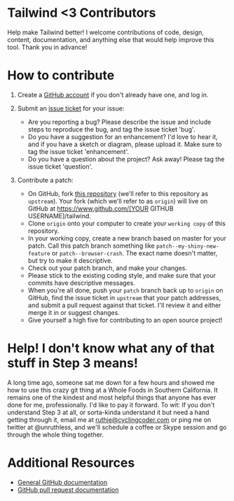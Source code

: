 # Tailwind <3 Contributors

Help make Tailwind better! I welcome contributions of code, design, content, documentation, and anything else that would help improve this tool. Thank you in advance!

# How to contribute

1. Create a [GitHub account](https://github.com/signup/free) if you don't already have one, and log in.

2. Submit an [issue ticket](https://github.com/unruthless/tailwind/issues) for your issue:

	* Are you reporting a bug? Please describe the issue and include steps to reproduce the bug, and tag the issue ticket 'bug'.
	* Do you have a suggestion for an enhancement? I'd love to hear it, and if you have a sketch or diagram, please upload it. Make sure to tag the issue ticket 'enhancement'.
	* Do you have a question about the project? Ask away! Please tag the issue ticket 'question'.

3. Contribute a patch:

	* On GitHub, fork [this repository](https://www.github.com/unruthless/tailwind) (we'll refer to this repository as `upstream`). Your fork (which we'll refer to as `origin`) will live on GitHub at https://www.github.com/[YOUR GITHUB USERNAME]/tailwind.
	* Clone `origin` onto your computer to create your `working copy` of this repository.
	* In your working copy, create a new branch based on master for your patch. Call this patch branch something like `patch--my-shiny-new-feature` or `patch--browser-crash`. The exact name doesn't matter, but try to make it descriptive.
	* Check out your patch branch, and make your changes.
	* Please stick to the existing coding style, and make sure that your commits have descriptive messages.
	* When you're all done, push your `patch` branch back up to `origin` on GitHub, find the issue ticket in `upstream` that your patch addresses, and submit a pull request against that ticket. I'll review it and either merge it in or suggest changes.
	* Give yourself a high five for contributing to an open source project!

# Help! I don't know what any of that stuff in Step 3 means!

A long time ago, someone sat me down for a few hours and showed me how to use this crazy git thing at a Whole Foods in Southern California. It remains one of the kindest and most helpful things that anyone has ever done for me, professionally. I'd like to pay it forward. To wit: If you don't understand Step 3 at all, or sorta-kinda understand it but need a hand getting through it, email me at ruthie@cyclingcoder.com or ping me on twitter at @unruthless, and we'll schedule a coffee or Skype session and go through the whole thing together. 

# Additional Resources

* [General GitHub documentation](http://help.github.com/)
* [GitHub pull request documentation](http://help.github.com/send-pull-requests/)

